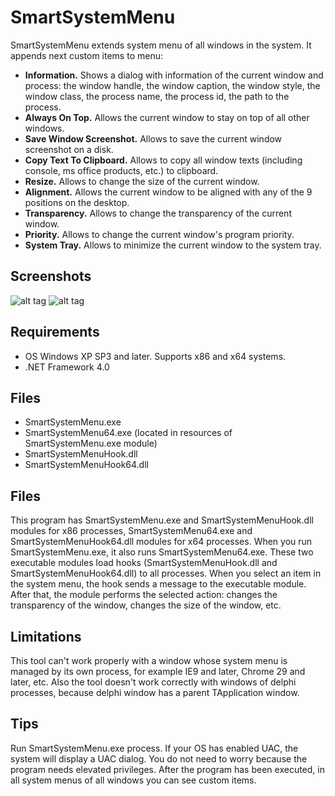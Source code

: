 SmartSystemMenu
=============

SmartSystemMenu extends system menu of all windows in the system. It appends next custom items to menu:

* **Information.** Shows a dialog with information of the current window and process: the window handle, the window caption, the window style, the window class, the process name, the process id, the path to the process.
* **Always On Top.** Allows the current window to stay on top of all other windows.
* **Save Window Screenshot.** Allows to save the current window screenshot on a disk.
* **Copy Text To Clipboard.** Allows to copy all window texts (including console, ms office products, etc.) to clipboard.
* **Resize.** Allows to change the size of the current window.
* **Alignment.** Allows the current window to be aligned with any of the 9 positions on the desktop.
* **Transparency.** Allows to change the transparency of the current window.
* **Priority.** Allows to change the current window's program priority.
* **System Tray.** Allows to minimize the current window to the system tray.

Screenshots
------------------

![alt tag](https://user-images.githubusercontent.com/8102586/66256049-c651c580-e792-11e9-9efc-b55f5055b6c9.png)
![alt tag](https://user-images.githubusercontent.com/8102586/66256052-cb167980-e792-11e9-9c47-b17035233f25.png)

Requirements
--------------------

* OS Windows XP SP3 and later. Supports x86 and x64 systems.
* .NET Framework 4.0

Files
--------------------

* SmartSystemMenu.exe
* SmartSystemMenu64.exe (located in resources of SmartSystemMenu.exe module)
* SmartSystemMenuHook.dll
* SmartSystemMenuHook64.dll

Files
--------------------

This program has SmartSystemMenu.exe and SmartSystemMenuHook.dll modules for x86 processes, SmartSystemMenu64.exe and SmartSystemMenuHook64.dll modules for x64 processes. When you run SmartSystemMenu.exe, it also runs SmartSystemMenu64.exe. These two executable modules load hooks (SmartSystemMenuHook.dll and SmartSystemMenuHook64.dll) to all processes. When you select an item in the system menu, the hook sends a message to the executable module. After that, the module performs the selected action: changes the transparency of the window, changes the size of the window, etc.

Limitations
--------------------

This tool can't work properly with a window whose system menu is managed by its own process, for example IE9 and later, Chrome 29 and later, etc. Also the tool doesn't work correctly with windows of delphi processes, because delphi window has a parent TApplication window.

Tips
--------------------

Run SmartSystemMenu.exe process. If your OS has enabled UAC, the system will display a UAC dialog. You do not need to worry because the program needs elevated privileges. After the program has been executed, in all system menus of all windows you can see custom items.